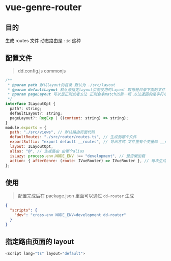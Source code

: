 # vue-genre-router

## 目的

生成 routes 文件 动态路由是 `:id` 这种

## 配置文件

> dd.config.js
> commonjs

```javascript
/**
 * @param path 默认layout的目录 默认为 ./src/layout
 * @param defaultLayout 默认未指定layout页面使用的layout 取得是目录下面的文件名称
 * @param pageLayout 可以是正则或者方法 正则会拿match的第一项 方法返回的是字符串
 */
interface ILayoutOpt {
  path?: string;
  defaultLayout?: string;
  pageLayout?: RegExp | ((content: string) => string);
}
module.exports = {
  path: "./src/views", // 默认路由页面代码
  defaultRoutes: "./src/router/routes.ts", // 生成到哪个文件
  exportSuffix: "export default __routes", // 导出方式 文件里有个变量叫 __routes
  layout: ILayoutOpt,
  alias: "@", // 生成路由 由哪个alias
  isLazy: process.env.NODE_ENV !== "development", // 是否懒加载
  action: { afterGenre: (route: IVueRouter) => IVueRouter }, // 每次生成后的 执行这个方法 可以修改具体的routes
};
```

## 使用

> 配置完成后在 package.json 里面可以通过 `dd-router` 生成

```json
{
  "scripts": {
    "dev": "cross-env NODE_ENV=development dd-router"
  }
}
```

## 指定路由页面的 layout

```javascript
<script lang="ts" layout="default">
```
